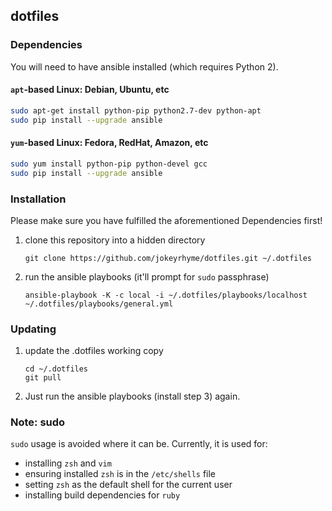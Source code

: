 ## dotfiles

### Dependencies

You will need to have ansible installed (which requires Python 2).

#### `apt`-based Linux: Debian, Ubuntu, etc

```sh
sudo apt-get install python-pip python2.7-dev python-apt
sudo pip install --upgrade ansible
```

#### `yum`-based Linux: Fedora, RedHat, Amazon, etc

```sh
sudo yum install python-pip python-devel gcc
sudo pip install --upgrade ansible
```

### Installation

Please make sure you have fulfilled the aforementioned Dependencies
first!

1. clone this repository into a hidden directory

    ```
    git clone https://github.com/jokeyrhyme/dotfiles.git ~/.dotfiles
    ```

2. run the ansible playbooks (it'll prompt for `sudo` passphrase)

    ```
    ansible-playbook -K -c local -i ~/.dotfiles/playbooks/localhost ~/.dotfiles/playbooks/general.yml
    ```
    
### Updating

1. update the .dotfiles working copy

    ```
    cd ~/.dotfiles
    git pull
    ```

2. Just run the ansible playbooks (install step 3) again.

### Note: sudo

`sudo` usage is avoided where it can be. Currently, it is used for:

- installing `zsh` and `vim`
- ensuring installed `zsh` is in the `/etc/shells` file
- setting `zsh` as the default shell for the current user
- installing build dependencies for `ruby`
